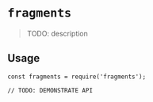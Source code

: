 # `fragments`

> TODO: description

## Usage

```
const fragments = require('fragments');

// TODO: DEMONSTRATE API
```
